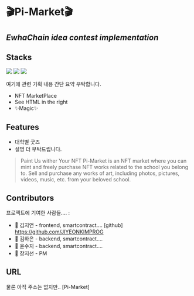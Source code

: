 # :clapper:Pi-Market:clapper:
## _EwhaChain idea contest implementation_

## Stacks
<img src="https://img.shields.io/badge/react-61DAFB?style=for-the-badge&logo=react&logoColor=black">
<img src="https://img.shields.io/badge/html-E34F26?style=for-the-badge&logo=html5&logoColor=white">
<img src="https://img.shields.io/badge/css-1572B6?style=for-the-badge&logo=css3&logoColor=white">


여기에 관련 기획 내용 간단 요약 부탁합니다.

- NFT MarketPlace
- See HTML in the right
- ✨Magic✨

## Features

- 대학별 굿즈
- 설명 더 부탁드립니다.


> Paint Us wither Your NFT
> Pi-Market is an NFT market where you can mint and freely purchase NFT works related to the school you belong to. Sell and purchase any works of art, including photos, pictures, videos, music, etc. from your beloved school.




## Contributors

프로젝트에 기여한 사람들.... :

- :girl: 김지연 - frontend, smartcontract.... [github] https://github.com/JIYEONKIMPROG
- :girl: 김하은 - backend, smartcontract....
- :girl: 윤수지 - backend, smartcontract....
- :girl: 장지선 - PM


## URL

물론 아직 주소는 없지만..
[Pi-Market] 

